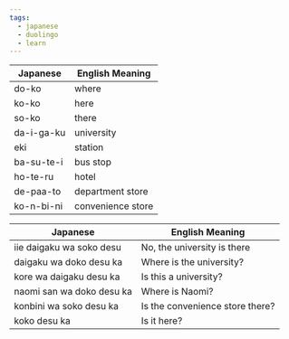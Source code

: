 ```yaml
---
tags:
  - japanese
  - duolingo
  - learn
---
```



| Japanese   | English Meaning   |
| ---------- | ----------------- |
| do-ko      | where             |
| ko-ko      | here              |
| so-ko      | there             |
| da-i-ga-ku | university        |
| eki        | station           |
| ba-su-te-i | bus stop          |
| ho-te-ru   | hotel             |
| de-paa-to  | department store  |
| ko-n-bi-ni | convenience store |

| Japanese                  | English Meaning                 |
| ------------------------- | ------------------------------- |
| iie daigaku wa soko desu  | No, the university is there     |
| daigaku wa doko desu ka   | Where is the university?        |
| kore wa daigaku desu ka   | Is this a university?           |
| naomi san wa doko desu ka | Where is Naomi?                 |
| konbini wa soko desu ka   | Is the convenience store there? |
| koko desu ka              | Is it here?                     |